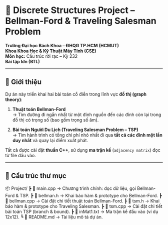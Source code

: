 # 🚀 Discrete Structures Project – Bellman-Ford & Traveling Salesman Problem

**Trường Đại học Bách Khoa – ĐHQG TP.HCM (HCMUT)**  
**Khoa Khoa Học & Kỹ Thuật Máy Tính (CSE)**  
**Môn học:** Cấu trúc rời rạc – Kỳ 232  
**Bài tập lớn (BTL)**  

---

## 📘 Giới thiệu

Dự án này triển khai hai bài toán cổ điển trong lĩnh vực **đồ thị (graph theory)**:

1. **Thuật toán Bellman-Ford**  
   → Tìm đường đi ngắn nhất từ một đỉnh nguồn đến các đỉnh còn lại trong đồ thị có trọng số (bao gồm trọng số âm).

2. **Bài toán Người Du Lịch (Traveling Salesman Problem – TSP)**  
   → Tìm hành trình có tổng chi phí nhỏ nhất đi qua **tất cả các đỉnh một lần duy nhất** và quay lại điểm xuất phát.

Tất cả được cài đặt **thuần C++**, sử dụng **ma trận kề** (`adjacency matrix`) đọc từ file đầu vào.

---

## 📂 Cấu trúc thư mục
📦 Project/
┣ 📜 main.cpp → Chương trình chính: đọc dữ liệu, gọi Bellman-Ford & TSP.
┣ 📜 bellman.h → Khai báo hàm & prototype cho Bellman-Ford.
┣ 📜 bellman.cpp → Cài đặt chi tiết thuật toán Bellman-Ford.
┣ 📜 tsm.h → Khai báo hàm & prototype cho Traveling Salesman.
┣ 📜 tsm.cpp → Cài đặt chi tiết bài toán TSP (branch & bound).
┣ 📜 inMat1.txt → Ma trận kề đầu vào (ví dụ 12x12).
┗ 📜 README.md → Tài liệu mô tả dự án.

